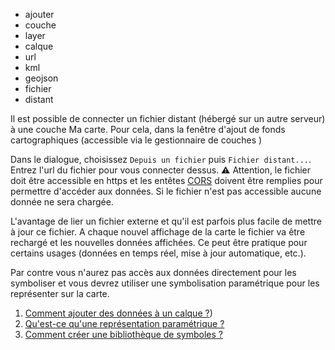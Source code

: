 - ajouter
- couche
- layer
- calque
- url
- kml
- geojson
- fichier
- distant

Il est possible de connecter un fichier distant (hébergé sur un autre serveur) à une couche Ma carte.
Pour cela, dans la fenêtre d'ajout de fonds cartographiques (accessible via le gestionnaire de couches <i class="fg-layer-alt-add-o"></i>)

Dans le dialogue, choisissez `Depuis un fichier` puis `Fichier distant...`.
Entrez l'url du fichier pour vous connecter dessus.
⚠️ Attention, le fichier doit être accessible en https et les entêtes [CORS](https://fr.wikipedia.org/wiki/Cross-origin_resource_sharing) doivent être remplies pour permettre d'accéder aux données. Si le fichier n'est pas accessible aucune donnée ne sera chargée.

L'avantage de lier un fichier externe et qu'il est parfois plus facile de mettre à jour ce fichier. A chaque nouvel affichage de la carte le fichier va être rechargé et les nouvelles données affichées. Ce peut être pratique pour certains usages (données en temps réel, mise à jour automatique, etc.).

Par contre vous n'aurez pas accès aux données directement pour les symboliser et vous devrez utiliser une symbolisation paramétrique pour les représenter sur la carte.

1. [Comment ajouter des données à un calque ?](./Comment_ajouter_des_données_à_un_calque.md))
1. [Qu'est-ce qu'une représentation paramétrique ?](../symboliser/Qu'est-ce_qu'une_représentation_paramétrique.md)
2. [Comment créer une bibliothèque de symboles ?](./Comment_créer_une_bibliothèque_de_symboles.md)
